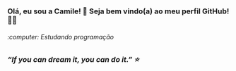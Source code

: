 <h3> Olá, eu sou a Camile! 🌱 Seja bem vindo(a) ao meu perfil GitHub! 👋🏻 </h3> 
<h4></h4>  
    
<h6> :computer: Estudando programação </h6>
  
##

<h3>

<div>  

 <i> “If you can dream it, you can do it.” ⭐️</i> <br> <br>
  
 
